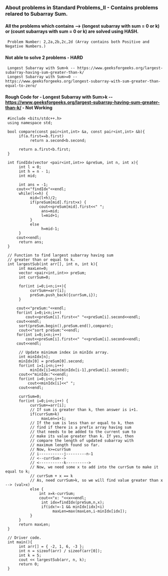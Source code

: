 ### About problems in Standard Problems_II - Contains problems relared to Subarray Sum.

#### All the problems which contains --> (longest subarray with sum = 0 or k) or (count subarrays with sum = 0 or k) are solved using HASH.
     Problem Number: 2,2a,2b,2c,2d (Array contains both Positive and Negative Numbers.)
     
#### Not able to solve 2 problems - HARD
     Longest Subarray with Sum>k -- https://www.geeksforgeeks.org/largest-subarray-having-sum-greater-than-k/
     Longest Subarray with Sum>=0 -- https://www.geeksforgeeks.org/longest-subarray-with-sum-greater-than-equal-to-zero/

#### Rough Code for - Longest Subarray with Sum>k -- https://www.geeksforgeeks.org/largest-subarray-having-sum-greater-than-k/ - Not Working
     #include <bits/stdc++.h>
     using namespace std;

     bool compare(const pair<int,int> &a, const pair<int,int> &b){
          if(a.first==b.first)
               return a.second<b.second;

          return a.first<b.first;
     }

     int findIdx(vector <pair<int,int>> &preSum, int n, int x){
          int l = 0;
          int h = n - 1;
          int mid;

          int ans = -1;
         cout<<"findIdx"<<endl;
          while(l<=h) {
               mid=(l+h)/2;
               if(preSum[mid].first>x) {
                   cout<<preSum[mid].first<<" ";
                    ans=mid;
                    l=mid+1;
               }
               else
                    h=mid-1;
          }
         cout<<endl;
          return ans;
     }

     // Function to find largest subarray having sum
     // greater than or equal to k.
     int largestSub(int arr[], int n, int k){
          int maxLen=0;
          vector <pair<int,int>> preSum;
          int currSum=0;

          for(int i=0;i<n;i++){
               currSum+=arr[i];
               preSum.push_back({currSum,i});
          }

         cout<<"preSum:"<<endl;
         for(int i=0;i<n;i++)
             cout<<preSum[i].first<<" "<<preSum[i].second<<endl;
         cout<<endl;
          sort(preSum.begin(),preSum.end(),compare);
          cout<<"sort preSum:"<<endl;
         for(int i=0;i<n;i++)
             cout<<preSum[i].first<<" "<<preSum[i].second<<endl;
         cout<<endl;

          // Update minimum index in minIdx array.
          int minIdx[n];
          minIdx[0] = preSum[0].second;
          for(int i=1;i<n;i++)
               minIdx[i]=min(minIdx[i-1],preSum[i].second);
          cout<<"minIdx:"<<endl;
          for(int i=0;i<n;i++)
              cout<<minIdx[i]<<" ";
          cout<<endl;

          currSum=0;
          for(int i=0;i<n;i++) {
               currSum+=arr[i];
               // If sum is greater than k, then answer is i+1.
               if(currSum>k)
                    maxLen=i+1;
               // If the sum is less than or equal to k, then
               // find if there is a prefix array having sum
               // that needs to be added to the current sum to
               // make its value greater than k. If yes, then
               // compare the length of updated subarray with
               // maximum length found so far.
               // Now, k>=currSum
               // i-----------j---------n-1
               // <--currSum-->
               // <-----------k---------->
               // Now, we need some x to add into the currSum to make it equal to k;
               // currSum + x == k 
               // As, need currSum>k, so we will find value greater than x --> (val>x)
               else {
                   int x=k-currSum;
                   cout<<"x: "<<x<<endl;
                    int idx=findIdx(preSum,n,x);
                    if(idx!=-1 && minIdx[idx]<i)
                         maxLen=max(maxLen,i-minIdx[idx]);
               }
          }
          return maxLen;
     }

     // Driver code.
     int main(){
          int arr[] = { -2, 1, 6, -3 };
          int n = sizeof(arr) / sizeof(arr[0]);
          int k = 5;
          cout << largestSub(arr, n, k);
          return 0;
     }

